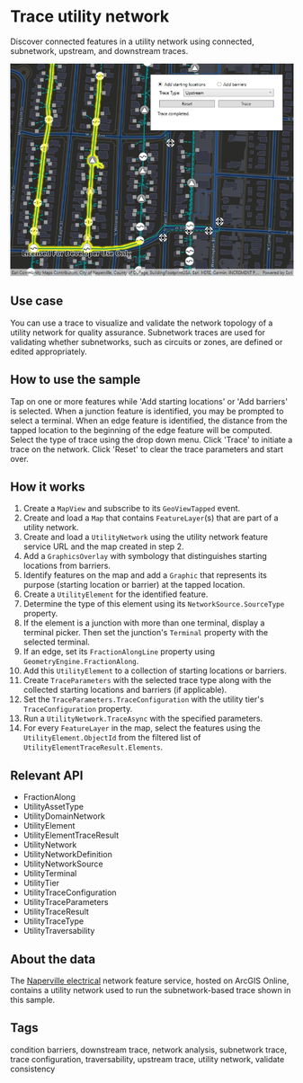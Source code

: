 # Trace utility network

Discover connected features in a utility network using connected, subnetwork, upstream, and downstream traces.

![Image of trace utility network](TraceUtilityNetwork.jpg)

## Use case

You can use a trace to visualize and validate the network topology of a utility network for quality assurance. Subnetwork traces are used for validating whether subnetworks, such as circuits or zones, are defined or edited appropriately.

## How to use the sample

Tap on one or more features while 'Add starting locations' or 'Add barriers' is selected. When a junction feature is identified, you may be prompted to select a terminal. When an edge feature is identified, the distance from the tapped location to the beginning of the edge feature will be computed. Select the type of trace using the drop down menu. Click 'Trace' to initiate a trace on the network. Click 'Reset' to clear the trace parameters and start over.

## How it works

1.  Create a `MapView` and subscribe to its `GeoViewTapped` event.
2.  Create and load a `Map` that contains `FeatureLayer`(s) that are part of a utility network.
3.  Create and load a `UtilityNetwork` using the utility network feature service URL and the map created in step 2.
4.  Add a `GraphicsOverlay` with symbology that distinguishes starting locations from barriers.
5.  Identify features on the map and add a `Graphic` that represents its purpose (starting location or barrier) at the tapped location.
6.  Create a `UtilityElement` for the identified feature.
7.  Determine the type of this element using its `NetworkSource.SourceType` property.
8.  If the element is a junction with more than one terminal, display a terminal picker. Then set the junction's `Terminal` property with the selected terminal.
9.  If an edge, set its `FractionAlongLine` property using `GeometryEngine.FractionAlong`.
10. Add this `UtilityElement` to a collection of starting locations or barriers.
11. Create `TraceParameters` with the selected trace type along with the collected starting locations and barriers (if applicable). 
12. Set the `TraceParameters.TraceConfiguration` with the utility tier's `TraceConfiguration` property.
13. Run a `UtilityNetwork.TraceAsync` with the specified parameters.
14. For every `FeatureLayer` in the map, select the features using the `UtilityElement.ObjectId` from the filtered list of `UtilityElementTraceResult.Elements`.

## Relevant API

* FractionAlong
* UtilityAssetType
* UtilityDomainNetwork
* UtilityElement
* UtilityElementTraceResult
* UtilityNetwork
* UtilityNetworkDefinition
* UtilityNetworkSource
* UtilityTerminal
* UtilityTier
* UtilityTraceConfiguration
* UtilityTraceParameters
* UtilityTraceResult
* UtilityTraceType
* UtilityTraversability

## About the data

The [Naperville electrical](https://sampleserver7.arcgisonline.com/arcgis/rest/services/UtilityNetwork/NapervilleElectric/FeatureServer)  network feature service, hosted on ArcGIS Online, contains a utility network used to run the subnetwork-based trace shown in this sample.

## Tags

condition barriers, downstream trace, network analysis, subnetwork trace, trace configuration, traversability, upstream trace, utility network, validate consistency